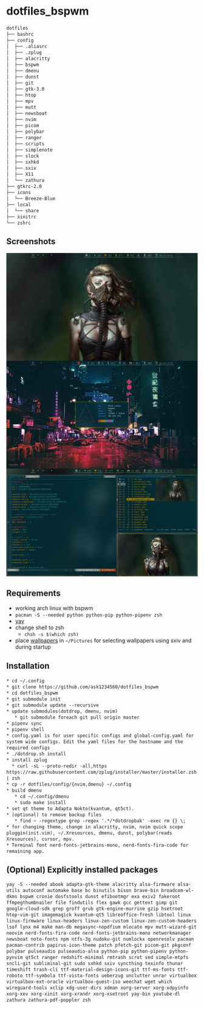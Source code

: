 # dotfiles_bspwm
```
dotfiles
├── bashrc
├── config
│  ├── .aliasrc
│  ├── .zplug
│  ├── alacritty
│  ├── bspwm
│  ├── dmenu
│  ├── dunst
│  ├── git
│  ├── gtk-3.0
│  ├── htop
│  ├── mpv
│  ├── mutt
│  ├── newsboat
│  ├── nvim
│  ├── picom
│  ├── polybar
│  ├── ranger
│  ├── scripts
│  ├── simplenote
│  ├── slock
│  ├── sxhkd
│  ├── sxiv
│  ├── X11
│  └── zathura
├── gtkrc-2.0
├── icons
│  └── Breeze-Blue
├── local
│  └── share
├── xinitrc
└── zshrc
```

## Screenshots
<img src="Screenshots/result_new5.png" width=1000px>


## Requirements
* working arch linux with bspwm
* ```pacman -S --needed python python-pip python-pipenv zsh```
* [yay](https://github.com/Jguer/yay)
* change shell to zsh
  * ```chsh -s $(which zsh)```
* place [wallpapers](https://github.com/ask1234560/wallpapers) in ```~/Pictures``` for selecting wallpapers using sxiv and during startup

## Installation
```
* cd ~/.config
* git clone https://github.com/ask1234560/dotfiles_bspwm
* cd dotfiles_bspwm
* git submodule init
* git submodule update --recursive
* update submodules(dotdrop, dmenu, nvim)
   * git submodule foreach git pull origin master
* pipenv sync
* pipenv shell
* config.yaml is for user specific configs and global-config.yaml for system wide configs. Edit the yaml files for the hostname and the required configs
* ./dotdrop.sh install
* install zplug
  * curl -sL --proto-redir -all,https https://raw.githubusercontent.com/zplug/installer/master/installer.zsh | zsh
* cp -r dotfiles/config/{nvim,dmenu} ~/.config
* build dmenu
   * cd ~/.config/dmenu
   * sudo make install
* set qt theme to Adapta Nokto(kvantum, qt5ct).
* (optional) to remove backup files
   * find ~ -regextype grep -regex '.*/*dotdropbak' -exec rm {} \;
* for changing theme, change in alacritty, nvim, nvim quick scope pluggin(init.vim), ~/.Xresources, dmenu, dunst, polybar(reads Xresources), cursor, mpv.
* Terminal font nerd-fonts-jetbrains-mono, nerd-fonts-fira-code for remaining app.
```

## (Optional) Explicitly installed packages
```
yay -S --needed abook adapta-gtk-theme alacritty alsa-firmware alsa-utils autoconf automake base bc binutils bison brave-bin broadcom-wl-dkms bspwm cronie dosfstools dunst efibootmgr exa exiv2 fakeroot ffmpegthumbnailer file findutils flex gawk gcc gettext gimp git google-cloud-sdk grep groff grub gtk-engine-murrine gzip hsetroot htop-vim-git imagemagick kvantum-qt5 libreoffice-fresh libtool linux linux-firmware linux-headers linux-zen-custom linux-zen-custom-headers lsof lynx m4 make man-db megasync-nopdfium mlocate mpv mutt-wizard-git neovim nerd-fonts-fira-code nerd-fonts-jetbrains-mono networkmanager newsboat noto-fonts npm ntfs-3g nudoku-git numlockx openresolv pacman pacman-contrib papirus-icon-theme patch pfetch-git picom-git pkgconf polybar pulseaudio pulseaudio-alsa python-pip python-pipenv python-pynvim qt5ct ranger redshift-minimal rmtrash scrot sed simple-mtpfs sncli-git subliminal-git sudo sxhkd sxiv syncthing texinfo thunar timeshift trash-cli ttf-material-design-icons-git ttf-ms-fonts ttf-roboto ttf-symbola ttf-vista-fonts ueberzug unclutter unrar virtualbox virtualbox-ext-oracle virtualbox-guest-iso weechat wget which wireguard-tools xclip xdg-user-dirs xdman xorg-server xorg-xdpyinfo xorg-xev xorg-xinit xorg-xrandr xorg-xsetroot yay-bin youtube-dl zathura zathura-pdf-poppler zsh
```
